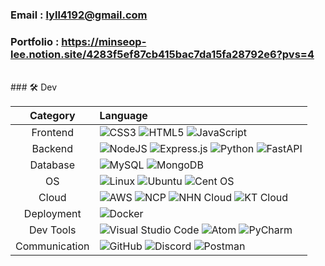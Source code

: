 ### Email : lyll4192@gmail.com
### Portfolio : https://minseop-lee.notion.site/4283f5ef87cb415bac7da15fa28792e6?pvs=4
<br/>
### 🛠️ Dev

<br/>

|Category|Language|
|:--:|:--|
|Frontend|![CSS3](https://img.shields.io/badge/css3-%231572B6.svg?style=for-the-badge&logo=css3&logoColor=white)  ![HTML5](https://img.shields.io/badge/html5-%23E34F26.svg?style=for-the-badge&logo=html5&logoColor=white)  ![JavaScript](https://img.shields.io/badge/javascript-%23323330.svg?style=for-the-badge&logo=javascript&logoColor=%23F7DF1E)|
|Backend|![NodeJS](https://img.shields.io/badge/node.js-6DA55F?style=for-the-badge&logo=node.js&logoColor=white)  ![Express.js](https://img.shields.io/badge/express.js-%23404d59.svg?style=for-the-badge&logo=express&logoColor=%2361DAFB)  ![Python](https://img.shields.io/badge/python-3670A0?style=for-the-badge&logo=python&logoColor=ffdd54)  ![FastAPI](https://img.shields.io/badge/FastAPI-005571?style=for-the-badge&logo=fastapi) |
|Database|![MySQL](https://img.shields.io/badge/mysql-%2300f.svg?style=for-the-badge&logo=mysql&logoColor=white)  ![MongoDB](https://img.shields.io/badge/MongoDB-%234ea94b.svg?style=for-the-badge&logo=mongodb&logoColor=white)|
|OS|![Linux](https://img.shields.io/badge/Linux-FCC624?style=for-the-badge&logo=linux&logoColor=black)  ![Ubuntu](https://img.shields.io/badge/Ubuntu-E95420?style=for-the-badge&logo=ubuntu&logoColor=white)  ![Cent OS](https://img.shields.io/badge/cent%20os-002260?style=for-the-badge&logo=centos&logoColor=F0F0F0)|
|Cloud|![AWS](https://img.shields.io/badge/AWS-%23FF9900.svg?style=for-the-badge&logo=amazon-aws&logoColor=white) ![NCP](https://img.shields.io/badge/AWS-%23FF9900.svg?style=for-the-badge&logo=amazon-aws&logoColor=white) ![NHN Cloud](https://img.shields.io/badge/AWS-%23FF9900.svg?style=for-the-badge&logo=amazon-aws&logoColor=white) ![KT Cloud](https://img.shields.io/badge/AWS-%23FF9900.svg?style=for-the-badge&logo=amazon-aws&logoColor=white)|
|Deployment|![Docker](https://img.shields.io/badge/docker-%230db7ed.svg?style=for-the-badge&logo=docker&logoColor=white) |
|Dev Tools|![Visual Studio Code](https://img.shields.io/badge/Visual%20Studio%20Code-0078d7.svg?style=for-the-badge&logo=visual-studio-code&logoColor=white) ![Atom](https://img.shields.io/badge/Atom-%2366595C.svg?style=for-the-badge&logo=atom&logoColor=white) ![PyCharm](https://img.shields.io/badge/pycharm-143?style=for-the-badge&logo=pycharm&logoColor=black&color=black&labelColor=green)| 
|Communication|![GitHub](https://img.shields.io/badge/github-%23121011.svg?style=for-the-badge&logo=github&logoColor=white)  ![Discord](https://img.shields.io/badge/Discord-%235865F2.svg?style=for-the-badge&logo=discord&logoColor=white)  ![Postman](https://img.shields.io/badge/Postman-FF6C37?style=for-the-badge&logo=postman&logoColor=white)|

<br />
<br />
